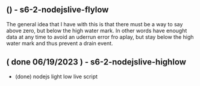 
<!-- NODEJS LIVE SCRIPT SECTION -->
## () - s6-2-nodejslive-flylow

The general idea that I have with this is that there must be a way to say above zero, but below the high water mark.
In other words have enought data at any time to avoid an uderrun error fro aplay, but stay below the high water mark
and thus prevent a drain event.


<!-- DONE -->

## ( done 06/19/2023 ) - s6-2-nodejslive-highlow
* (done) nodejs light low live script